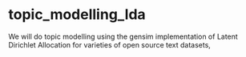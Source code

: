 # topic_modelling_lda
We will do topic modelling using the gensim implementation of Latent Dirichlet Allocation for varieties of open source text datasets,
